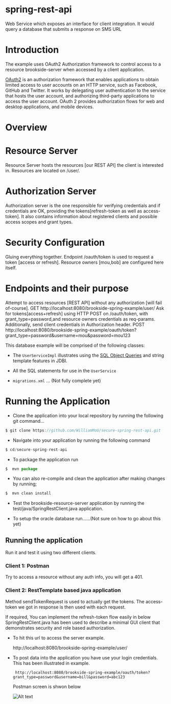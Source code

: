 # spring-rest-api
Web Service which exposes an interface for client integration. It would query a database that submits a response on SMS URL

# Introduction

The example uses OAuth2 Authorization framework to control access to a resource brookside-server when accessed by a client application.

[OAuth2](https://tools.ietf.org/html/draft-ietf-oauth-v2-31) is an authorization framework that enables applications to obtain limited access to user accounts on an HTTP service, such as Facebook, GitHub and Twitter.
It works by delegating user authentication to the service that hosts the user account, and authorizing third-party applications to access the user account.
OAuth 2 provides authorization flows for web and desktop applications, and mobile devices.

# Overview

# Resource Server
Resource Server hosts the resources [our REST API] the client is interested in. Resources are located on /user/.

# Authorization Server
Authorization server is the one responsible for verifying credentials and if credentials are OK, providing the tokens[refresh-token as well as access-token].
It also contains information about registered clients and possible access scopes and grant types.

# Security Configuration
Gluing everything together. Endpoint /oauth/token is used to request a token [access or refresh].
Resource owners [mou,bob] are configured here itself.

# Endpoints and their purpose
Attempt to access resources [REST API] without any authorization [will fail of-course].
GET http://localhost:8080/brookside-spring-example/user/
Ask for tokens[access+refresh] using HTTP POST on /oauth/token, with grant_type=password,and resource owners credentials as req-params.
Additionally, send client credentials in Authorization header.
POST http://localhost:8080/brookside-spring-example/oauth/token?grant_type=password&username=mou&password=mou123

This database example will be comprised of the following classes:

* The `UserServiceImpl` illustrates using the [SQL Object Queries](http://jdbi.org/sql_object_api_queries/) and string template
features in JDBI.

* All the SQL statements for use in the `UserService`

* `migrations.xml` ... (Not fully complete yet)

# Running the Application

* Clone the application into your local repository by running the following git command...

```javascript
$ git clone https://github.com/WilliamMoU/secure-spring-rest-api.git
```

* Navigate into your application by running the following command
```javascript
$ cd/secure-spring-rest-api
```

* To package the application run
```javascript
$  mvn package
```

* You can also re-compile and clean the application after making changes by running;
```javascript
$  mvn clean install
```
* Test the brookside-resource-server application by running the test/java/SpringRestClient.java application.


* To setup the oracle database run......(Not sure on how to go about this yet)

## Running the application
Run it and test it using two different clients.

### Client 1: Postman
Try to access a resource without any auth info, you will get a 401.

### Client 2: RestTemplate based java application
Method sendTokenRequest is used to actually get the tokens. The access-token we got in response is then used with each request.

If required, You can implement the refresh-token flow easily in below SpringRestClient.java has been used to describe a minimal GUI client that demonstrates security and role based authorization.


* To hit this url to access the server example.

	http://localhost:8080/brookside-spring-example/user/

* To post data into the application you have use your login credentials. This has been illustrated in example.

       http://localhost:8080/brookside-spring-example/oauth/token?grant_type=password&username=bill&password=abc123

   Postman screen is shwon below

    ![Alt text](https://github.com/WilliamMoU/secure-spring-rest-api/blob/master/Capture.PNG?raw=true "Optional Title")
